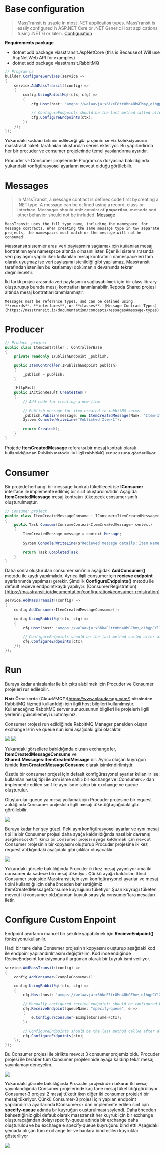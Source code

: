 # Base configuration
> MassTransit is usable in most .NET application types. MassTransit is easily configured in ASP.NET Core or .NET Generic Host applications (using .NET 6 or later). [Configuration](https://masstransit.io/documentation/configuration#configuration)


**Requirements package**

- dotnet add package Masstransit.AspNetCore (this is Because of Will use AspNet Web API for examples)
- dotnet add package Masstransit.RabbitMQ


```csharp
// Program.cs
builder.ConfigureServices(service =>
{
    service.AddMassTransit((config) =>
    {
        config.UsingRabbitMq((ctx, cfg) =>
        {
            cfg.Host(host: "amqps://welaavja:x6hkeE8trOMn48bGFhmy_q1hgpCYlZA-@crow.rmq.cloudamqp.com/welaavja");

            // ConfigureEndpoints should be the last method called after all settings and middleware components have been configured.
            cfg.ConfigureEndpoints(ctx);
        });
    });
});
```

Yukarıdaki koddan tahmin edileceği gibi projenin servis koleksiyonuna masstrasit paketi tarafından oluşturulan servis ekleniyor. Bu yapılandırma her bir procuder ve consumer projelerinde temel yapılandırma ayarıdır.

Procuder ve Consumer projelerinde Program.cs dosyasına bakıldığında yukarıdaki konfigürasyonel ayarların mevcut olduğu görülebilir.

# Messages
> In MassTransit, a message contract is defined code first by creating a .NET type. A message can be defined using a record, class, or interface. Messages should only consist of **properties**, methods and other behavior should not be included. [Message](https://masstransit.io/documentation/concepts/messages#messages)

```
MassTransit uses the full type name, including the namespace, for message contracts. When creating the same message type in two separate projects, the namespaces must match or the message will not be consumed.
```

Masstansit sistemler arası veri paylaşımını sağlamak için kullanılan mesaj kontratının aynı namespace altında olmasını ister. Eğer iki sistem arasında veri paylaşımı yapılır iken kullanılan mesaj kontratının namespace leri tam olarak uyuşmaz ise veri paylaşımı istenildiği gibi yapılamaz. Masstransit tarafından istenilen bu kısıtlamayı dokümanın devamında tekrar değinilecektir.

İki farklı projec arasında veri paylaşımını sağlayabilmek için bir class library oluşturuşup burada mesaj kontratları tanımlanabilir. Repoda Shared projesi altında mesaj kontratları tanımlanmıştır.

```
Messages must be reference types, and can be defined using **records**, **interfaces**, or **classes**. [Message Contract Types](https://masstransit.io/documentation/concepts/messages#message-types)
```

# Producer
```csharp
// Producer project
public class ItemController : ControllerBase
{
    private readonly IPublishEndpoint _publish;

    public ItemController(IPublishEndpoint publish)
    {
        _publish = publish;
    }

    [HttpPost]
    public IActionResult CreateItem()
    {
        // Add code for creating a new item

        // Publish message for item created to rabbitMQ server
        _publish.Publish(message: new ItemCreatedMessage(Name: "Item-1"));
        System.Console.WriteLine("Published Item-1");
        
        return Created();
    }
}
```
Projede **ItemCreatedMessage** referansı bir mesaj kontratı olarak kullanıldığından Publish metodu ile iligli rabbitMQ sunucusuna gönderiliyor. 

# Consumer
Bir projede herhangi bir message kontratı tüketilecek ise **IConsumer<T>** interface ile implemente edilmiş bir sınıf oluşturulmalıdır. Aşağıda **ItemCreatedMessage** mesaj kontratını tüketecek consumer sınıfı oluşturulmuştur. 

```csharp
// Consumer project
public class ItemCreatedMessageConsume : IConsumer<ItemCreatedMessage>
{
    public Task Consume(ConsumeContext<ItemCreatedMessage> context)
    {
        ItemCreatedMessage message = context.Message;
        
        System.Console.WriteLine($"Recieved message details: Item Name: {message.Name}");

        return Task.CompletedTask;
    }
}
```

Daha sonra oluşturulan consumer sınıfının aşağıdaki **AddConsumer()** metodu ile kaydı yapılmalıdır. Ayrıca ilgili consumer için **recieve endpoint** ayarlarınında yapılması gerekir. Şimdilik **ConfigureEndpoints()** metodu ile default recieve endpoint kaydı yapılıyor. (Consumer Registration)[https://masstransit.io/documentation/configuration#consumer-registration]

```csharp
service.AddMassTransit((config) =>
{
    config.AddConsumer<ItemCreatedMessageConsume>();

    config.UsingRabbitMq((ctx, cfg) =>
    {
        cfg.Host(host: "amqps://welaavja:x6hkeE8trOMn48bGFhmy_q1hgpCYlZA-@crow.rmq.cloudamqp.com/welaavja");

        // ConfigureEndpoints should be the last method called after all settings and middleware components have been configured.
        cfg.ConfigureEndpoints(ctx);
    });
});
```

# Run
Buraya kadar anlatılanlar ile bir çıktı alabilmek için Procuder ve Consumer projeleri run edilebilir. 

**Not:** Örneklerde (CloudAMQP)[https://www.cloudamqp.com/] sitesinden RabbitMQ hizmeti kullanıldığı için ilgili host bilgileri kullanılmıştır. Kullanacağınız RabbitMQ server sunucusunun bilgileri ile projelerin ilgili yerlerini güncellemeyi unutmayınız.

Consumer projesi run edildiğinde RabbitMQ Manager panelden oluşan exchange lerin ve queue nun ismi aşağıdaki gibi olacaktır.

![](./Docs/exchanges.png)
![](./Docs/queue.png)

Yukarıdaki görsellere bakıldığında oluşan exchange ler, **ItemCreatedMessageConsume** ve **Shared.Messages:ItemCreatedMessage** dır. Ayrıca oluşan kuyruğun ismide **ItemCreatedMessageConsume** olarak isimlendirilmiştir.

Özetle bir consumer projesi için default konfigürasyonel ayarlar kullanılır ise; kullanılan mesaj tipi ile aynı isme sahip bir exchange ve IConsumer<> dan implemente edilen sınıf ile aynı isme sahip bir exchange ve queue oluşturulur. 

Oluşturulan queue ya mesaj yollamak için Procuder projesine bir request atıldığında Consumer projesinin ilgili mesajı tükettiği aşağıdaki gibi görüllebilir. 

![](./Docs/output-1.png)

Buraya kadar her şey güzel. Peki aynı konfigürasyonel ayarlar ve aynı mesaj tipi ile bir Consumer projesi daha ayağa kaldırıldığında nasıl bir davranış sergilenecektir? Ikinci bir consumer projesi ayağa kaldırmak için mevcut Consumer projesinin bir kopyasını oluşturup Procuder projesine iki kez request atıldığındaki aşağıdaki gibi çıktılar oluşacaktır.

![](./Docs/output-2.png)

Yukarıdaki görsele bakıldığında Procuder iki kez mesaj yayınlıyor ama iki consumer da sadece bir mesaj tüketiyor. Çünkü ayağa kaldırılan ikinci Consumer projeside Masstransit için aynı konfigürasyonel ayarları ve mesaj tipini kullandığı için daha önceden bahsettiğimiz ItemCreatedMessageConsume kuyruğunu tüketiyor. Şuan kuyruğu tüketen mevcut iki consumer olduğundan kuyruk sırasıyla consumer'lara mesajları iletir.

# Configure Custom Enpoint
Endpoint ayarlarını manuel bir şekilde yapabilmek için **RecieveEndpoint()** fonksiyonu kullanılır.

Hadi bir tane daha Consumer projesinin kopyasını oluşturup aşağıdaki kod ile endpoint yapılandırılmasını değiştirelim. Kod incelendiğinde ReciveEndpoint fonksiyonuna il argüman olarak bir kuyruk ismi veriliyor. 

```csharp
service.AddMassTransit((config) =>
{
    config.AddConsumer<ExampleConsume>();

    config.UsingRabbitMq((ctx, cfg) =>
    {
        cfg.Host(host: "amqps://welaavja:x6hkeE8trOMn48bGFhmy_q1hgpCYlZA-@crow.rmq.cloudamqp.com/welaavja");

        // Manually configured receive endpoints should be configured before calling ConfigureEndpoints.
        cfg.ReceiveEndpoint(queueName: "specify-queue", e =>
        {
            e.ConfigureConsumer<ExampleConsume>(ctx);
        });

        // ConfigureEndpoints should be the last method called after all settings and middleware components have been configured.
        cfg.ConfigureEndpoints(ctx);
    });
});
```

Bu Consumer projesi ile birlikte mevcut 3 consumer projemiz oldu. Procuder projesi ile beraber tüm Consumer projelerinide ayağa kaldırıp tekar mesaj yayınlamayı deneyelim.

![](./Docs/output-3.png)

Yukarıdaki görsele bakıldığında Procuder projesinden tekarar iki mesaj yayınlandığında Consumer projelerinde kaç tane mesaj tüketildiği görülüyor. Consumer-3 projesi 2 mesaj tüketir iken diğer iki consumer projeleri bir mesaj tüketiyor. Çünkü Consumer-3 projesi için yapılan endpoint yapılandırma ayarlarında IConsumer<> dan implemente edilen sınıf için **specify-queue** adında bir kuyruğun oluşturulması söylendi. Daha önceden bahsettiğimiz gibi default olarak masstransit her kuyruk için bir exchange oluşturacağından dolayı specify-queue adında bir exchange daha oluşturuldu ve bu exchange e specify-queue kuyruğunu bind etti. Aşağıdaki şemada oluşan tüm exchange ler ve bunlara bind edilen kuyruklar gösteriliyor.

![](./Docs/scheme.png)
